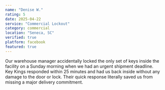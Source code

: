 ```yaml
---
name: "Denise W."
rating: 5
date: 2025-04-22
service: "Commercial Lockout"
category: commercial
location: "Seneca, SC"
verified: true
platform: facebook
featured: true
---
```


Our warehouse manager accidentally locked the only set of keys inside the facility on a Sunday morning when we had an urgent shipment deadline. Key Kings responded within 25 minutes and had us back inside without any damage to the door or lock. Their quick response literally saved us from missing a major delivery commitment.
